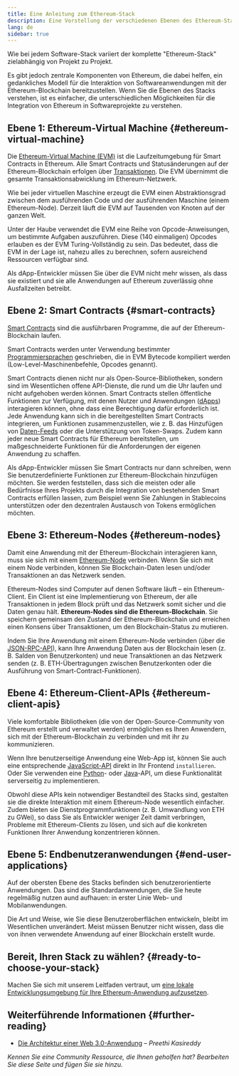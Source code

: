 ```yaml
---
title: Eine Anleitung zum Ethereum-Stack
description: Eine Vorstellung der verschiedenen Ebenen des Ethereum-Stacks und wie sie zusammen passen
lang: de
sidebar: true
---
```


Wie bei jedem Software-Stack variiert der komplette "Ethereum-Stack" zielabhängig von Projekt zu Projekt.

Es gibt jedoch zentrale Komponenten von Ethereum, die dabei helfen, ein gedankliches Modell für die Interaktion von Softwareanwendungen mit der Ethereum-Blockchain bereitzustellen. Wenn Sie die Ebenen des Stacks verstehen, ist es einfacher, die unterschiedlichen Möglichkeiten für die Integration von Ethereum in Softwareprojekte zu verstehen.

## Ebene 1: Ethereum-Virtual Machine {#ethereum-virtual-machine}

Die [Ethereum-Virtual Machine (EVM)](/developers/docs/evm/) ist die Laufzeitumgebung für Smart Contracts in Ethereum. Alle Smart Contracts und Statusänderungen auf der Ethereum-Blockchain erfolgen über [Transaktionen](/developers/docs/transactions/). Die EVM übernimmt die gesamte Transaktionsabwicklung im Ethereum-Netzwerk.

Wie bei jeder virtuellen Maschine erzeugt die EVM einen Abstraktionsgrad zwischen dem ausführenden Code und der ausführenden Maschine (einem Ethereum-Node). Derzeit läuft die EVM auf Tausenden von Knoten auf der ganzen Welt.

Unter der Haube verwendet die EVM eine Reihe von Opcode-Anweisungen, um bestimmte Aufgaben auszuführen. Diese (140 einmaligen) Opcodes erlauben es der EVM Turing-Vollständig zu sein. Das bedeutet, dass die EVM in der Lage ist, nahezu alles zu berechnen, sofern ausreichend Ressourcen verfügbar sind.

Als dApp-Entwickler müssen Sie über die EVM nicht mehr wissen, als dass sie existiert und sie alle Anwendungen auf Ethereum zuverlässig ohne Ausfallzeiten betreibt.

## Ebene 2: Smart Contracts {#smart-contracts}

[Smart Contracts](/developers/docs/smart-contracts/) sind die ausführbaren Programme, die auf der Ethereum-Blockchain laufen.

Smart Contracts werden unter Verwendung bestimmter [Programmiersprachen](/developers/docs/smart-contracts/languages/) geschrieben, die in EVM Bytecode kompiliert werden (Low-Level-Maschinenbefehle, Opcodes genannt).

Smart Contracts dienen nicht nur als Open-Source-Bibliotheken, sondern sind im Wesentlichen offene API-Dienste, die rund um die Uhr laufen und nicht aufgehoben werden können. Smart Contracts stellen öffentliche Funktionen zur Verfügung, mit denen Nutzer und Anwendungen ([dApps](/developers/docs/dapps/)) interagieren können, ohne dass eine Berechtigung dafür erforderlich ist. Jede Anwendung kann sich in die bereitgestellten Smart Contracts integrieren, um Funktionen zusammenzustellen, wie z. B. das Hinzufügen von [Daten-Feeds](/developers/docs/oracles/) oder die Unterstützung von Token-Swaps. Zudem kann jeder neue Smart Contracts für Ethereum bereitstellen, um maßgeschneiderte Funktionen für die Anforderungen der eigenen Anwendung zu schaffen.

Als dApp-Entwickler müssen Sie Smart Contracts nur dann schreiben, wenn Sie benutzerdefinierte Funktionen zur Ethereum-Blockchain hinzufügen möchten. Sie werden feststellen, dass sich die meisten oder alle Bedürfnisse Ihres Projekts durch die Integration von bestehenden Smart Contracts erfüllen lassen, zum Beispiel wenn Sie Zahlungen in Stablecoins unterstützen oder den dezentralen Austausch von Tokens ermöglichen möchten.

## Ebene 3: Ethereum-Nodes {#ethereum-nodes}

Damit eine Anwendung mit der Ethereum-Blockchain interagieren kann, muss sie sich mit einem [Ethereum-Node](/developers/docs/nodes-and-clients/) verbinden. Wenn Sie sich mit einem Node verbinden, können Sie Blockchain-Daten lesen und/oder Transaktionen an das Netzwerk senden.

Ethereum-Nodes sind Computer auf denen Software läuft – ein Ethereum-Client. Ein Client ist eine Implementierung von Ethereum, der alle Transaktionen in jedem Block prüft und das Netzwerk somit sicher und die Daten genau hält. **Ethereum-Nodes sind die Ethereum-Blockchain**. Sie speichern gemeinsam den Zustand der Ethereum-Blockchain und erreichen einen Konsens über Transaktionen, um den Blockchain-Status zu mutieren.

Indem Sie Ihre Anwendung mit einem Ethereum-Node verbinden (über die [JSON-RPC-API](/developers/docs/apis/json-rpc/)), kann Ihre Anwendung Daten aus der Blockchain lesen (z. B. Salden von Benutzerkonten) und neue Transaktionen an das Netzwerk senden (z. B. ETH-Übertragungen zwischen Benutzerkonten oder die Ausführung von Smart-Contract-Funktionen).

## Ebene 4: Ethereum-Client-APIs {#ethereum-client-apis}

Viele komfortable Bibliotheken (die von der Open-Source-Community von Ethereum erstellt und verwaltet werden) ermöglichen es Ihren Anwendern, sich mit der Ethereum-Blockchain zu verbinden und mit ihr zu kommunizieren.

Wenn Ihre benutzerseitige Anwendung eine Web-App ist, können Sie auch eine entsprechende [JavaScript-API](/developers/docs/apis/javascript/) direkt in Ihr Frontend `installieren`. Oder Sie verwenden eine [Python](/developers/docs/programming-languages/python/)- oder [Java](/developers/docs/programming-languages/java/)-API, um diese Funktionalität serverseitig zu implementieren.

Obwohl diese APIs kein notwendiger Bestandteil des Stacks sind, gestalten sie die direkte Interaktion mit einem Ethereum-Node wesentlich einfacher. Zudem bieten sie Dienstprogrammfunktionen (z. B. Umwandlung von ETH zu GWei), so dass Sie als Entwickler weniger Zeit damit verbringen, Probleme mit Ethereum-Clients zu lösen, und sich auf die konkreten Funktionen Ihrer Anwendung konzentrieren können.

## Ebene 5: Endbenutzeranwendungen {#end-user-applications}

Auf der obersten Ebene des Stacks befinden sich benutzerorientierte Anwendungen. Das sind die Standardanwendungen, die Sie heute regelmäßig nutzen aund aufhauen: in erster Linie Web- und Mobilanwendungen.

Die Art und Weise, wie Sie diese Benutzeroberflächen entwickeln, bleibt im Wesentlichen unverändert. Meist müssen Benutzer nicht wissen, dass die von ihnen verwendete Anwendung auf einer Blockchain erstellt wurde.

## Bereit, Ihren Stack zu wählen? {#ready-to-choose-your-stack}

Machen Sie sich mit unserem Leitfaden vertraut, um [eine lokale Entwicklungsumgebung für Ihre Ethereum-Anwendung aufzusetzen](/developers/local-environment/).

## Weiterführende Informationen {#further-reading}

- [Die Architektur einer Web 3.0-Anwendung](https://www.preethikasireddy.com/post/the-architecture-of-a-web-3-0-application) – _Preethi Kasireddy_

_Kennen Sie eine Community Ressource, die Ihnen geholfen hat? Bearbeiten Sie diese Seite und fügen Sie sie hinzu._
